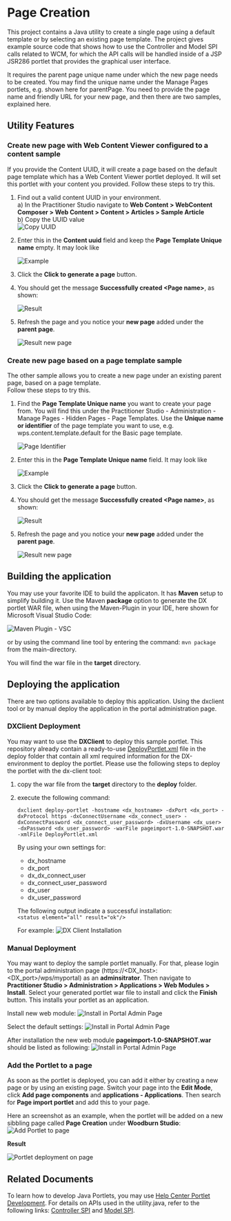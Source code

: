 # Page Creation

This project contains a Java utility to create a single page using a default template or by selecting an existing page template. The project gives example source code that shows how to use the Controller and Model SPI calls related to WCM, for which the API calls will be handled inside of a JSP JSR286 portlet that provides the graphical user interface.  

It requires the parent page unique name under which the new page needs to be created. You may find the unique name under the Manage Pages portlets, e.g. shown here for parentPage.
You need to provide the page name and friendly URL for your new page, and then there are two samples, explained here.

## Utility Features

### Create new page with Web Content Viewer configured to a content sample

If you provide the Content UUID, it will create a page based on the default page template which has a Web Content Viewer portlet deployed. It will set this portlet with your content you provided.
Follow these steps to try this.

1. Find out a valid content UUID in your environment.  
    a) In the Practitioner Studio navigate to **Web Content > WebContent Composer > Web Content > Content > Articles > Sample Article**  
    b) Copy the UUID value  
    ![Copy UUID](./screenshots/copy_UUID.ping.png)  

2. Enter this in the **Content uuid** field and keep the **Page Template Unique name** empty. It may look like  

    ![Example](./screenshots/sample_entries.png)  
  
3. Click the **Click to generate a page** button.  

4. You should get the message **Successfully created \<Page name\>**, as shown:  

    ![Result](./screenshots/sample_entries_result.png)  

5. Refresh the page and you notice your **new page** added under the **parent page**.  

    ![Result new page](./screenshots/sample_new_page_result.png)

### Create new page based on a page template sample

The other sample allows you to create a new page under an existing parent page, based on a page template.  
Follow these steps to try this.

1. Find the **Page Template Unique name** you want to create your page from. You will find this under the Practitioner Studio - Administration - Manage Pages - Hidden Pages - Page Templates. Use the **Unique name or identifier** of the page template you want to use, e.g. wps.content.template.default for the Basic page template.

    ![Page Identifier](./screenshots/unique_identifier_page.png)

2. Enter this in the **Page Template Unique name** field. It may look like

    ![Example](./screenshots/sample_entries2.png)  
  
3. Click the **Click to generate a page** button.  

4. You should get the message **Successfully created \<Page name\>**, as shown:  

    ![Result](./screenshots/sample_entries_result.png)  

5. Refresh the page and you notice your **new page** added under the **parent page**.  

    ![Result new page](./screenshots/sample_new_page_result2.png)

## Building the application

You may use your favorite IDE to build the applicaton. It has **Maven** setup to simplify building it. Use the Maven **package** option to generate the DX portlet WAR file, when using the Maven-Plugin in your IDE, here shown for Microsoft Visual Studio Code:

![Maven Plugin - VSC](./screenshots/maven_plugin_vsc.png)

or by using the command line tool by entering the command:  ```mvn package``` from the main-directory.

You will find the war file in the **target** directory.

## Deploying the application

There are two options available to deploy this application. Using the dxclient tool or by manual deploy the application in the portal administration page.  

### DXClient Deployment

You may want to use the **DXClient** to deploy this sample portlet. This repository already contain a ready-to-use [DeployPortlet.xml](https://help.hcl-software.com/digital-experience/9.5/latest/deployment/manage/portal_admin_tools/xml_config_interface/working_xml_config_interface/using_xml_config_cmd_line/adxmltsk_creat_mod_resrcs/?h=creating+modifying+resources+and) file in the deploy folder that contain all xml required information for the DX-environment to deploy the portlet. Please use the following steps to deploy the portlet with the dx-client tool:  

1. copy the war file from the **target** directory to the **deploy** folder.

2. execute the following command:  

    ```dxclient deploy-portlet -hostname <dx_hostname> -dxPort <dx_port> -dxProtocol https -dxConnectUsername <dx_connect_user> -dxConnectPassword <dx_connect_user_password> -dxUsername <dx_user> -dxPassword <dx_user_password> -warFile pageimport-1.0-SNAPSHOT.war -xmlFile DeployPortlet.xml```

    By using your own settings for:
    - dx_hostname
    - dx_port
    - dx_dx_connect_user
    - dx_connect_user_password
    - dx_user
    - dx_user_password

    The following output indicate a successful installation:  
     ```<status element="all" result="ok"/>```

    For example:
    ![DX Client Installation](./screenshots/installation_dx_client.png)

### Manual Deployment

You may want to deploy the sample portlet manually. For that, please login to the portal administration page (https://<DX_host>:<DX_port>/wps/myportal) as an **adminsitrator**. Then navigate to **Practitioner Studio > Administration > Applications > Web Modules > Install**. Select your generated portlet war file to install and click the **Finish** button. This installs your portlet as an application.

Install new web module:
![Install in Portal Admin Page](./screenshots/install_portal_admin_page.png)

Select the default settings:
![Install in Portal Admin Page](./screenshots/install_portal_admin_page_2.png)

After installation the new web module **pageimport-1.0-SNAPSHOT.war** should be listed as following:
![Install in Portal Admin Page](./screenshots/install_portal_admin_page_3.png)

### Add the Portlet to a page

As soon as the portlet is deployed, you can add it either by creating a new page or by using an existing page. Switch your page into the **Edit Mode**, click **Add page components** and **applications - Applications**. Then search for **Page import portlet** and add this to your page.  

Here an screenshot as an example, when the portlet will be added on a new sibbling page called **Page Creation** under **Woodburn Studio**:
![Add Portlet to page](./screenshots/add_portlet_to_page.png)

**Result**  

![Portlet deployment on page](./screenshots/result_portlet_deployment_on_page.png)

## Related Documents

To learn how to develop Java Portlets, you may use [Help Center Portlet Development](https://help.hcl-software.com/digital-experience/9.5/latest/extend_dx/portlets_development/).
For details on APIs used in the utility.java, refer to the following links: [Controller SPI](https://help.hcl-software.com/digital-experience/9.5/latest/extend_dx/apis/controller_spi/) and [Model SPI](https://help.hcl-software.com/digital-experience/9.5/latest/extend_dx/apis/model_spi/).  

